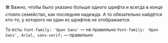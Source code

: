 ---
---

🛠 Важно, чтобы было указано больше одного шрифта и всегда в конце стояло семейство, как последняя надежда. А то обязательно найдётся кто-то, у которого ни один из шрифтов не отображается.

То есть: `Font-family: 'Open Sans'` — не правильно `Font-family: 'Open Sans', Arial, sans-serif;` — правильно
